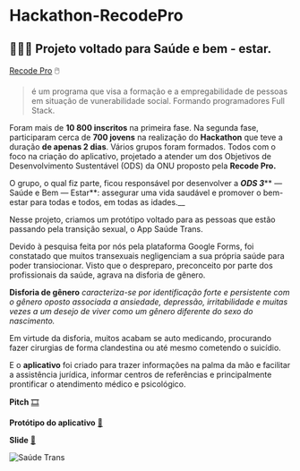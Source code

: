 # Hackathon-RecodePro
 ## 👨🏻‍💻 Projeto voltado para Saúde e bem - estar.
 
 [Recode Pro](https://www.recodepro.org.br/) :computer_mouse:	
> é um programa que visa a formação e a empregabilidade
> de pessoas em situação de vunerabilidade social.
> Formando programadores Full Stack. 
 
  Foram mais de **10 800 inscritos**  na primeira fase.
   Na segunda fase, participaram cerca de **700 jovens** na realização do **Hackathon** que teve a duração **de apenas 2 dias**. Vários grupos foram formados. Todos com o foco na criação do aplicativo, projetado a atender um dos Objetivos de Desenvolvimento Sustentável (ODS) da ONU proposto pela **Recode Pro.**
 
  O grupo, o qual fiz parte, ficou responsável por desenvolver a _**ODS 3**_** — Saúde e Bem — Estar**: assegurar uma vida saudável e promover o bem-estar para todas e todos, em todas as idades.__

  Nesse projeto, criamos um protótipo voltado para as pessoas que estão passando pela transição sexual, o App Saúde Trans.

  Devido à pesquisa feita por nós pela plataforma Google Forms, foi constatado que muitos transexuais negligenciam a sua própria saúde para poder transiocionar. Visto que o despreparo, preconceito por parte dos profissionais da saúde, agrava na disforia de gênero. 
 
 **Disforia de gênero** _caracteriza-se por identificação forte e persistente com o gênero oposto associada a ansiedade, depressão, irritabilidade e muitas vezes a um desejo de viver como um gênero diferente do sexo do nascimento._ 
 
  Em virtude da disforia, muitos acabam se auto medicando, procurando fazer cirurgias de forma clandestina ou até mesmo cometendo o suicídio.
 
  E o **aplicativo** foi criado para trazer informações na palma da mão e facilitar  a assistência jurídica, informar centros de referências e principalmente prontificar o atendimento médico e psicológico.


**Pitch** [:film_strip:](https://www.youtube.com/watch?v=VwtR4tTSrE0)

**Protótipo do aplicativo** [:iphone:](https://www.youtube.com/watch?v=ksRfmoDFLjE)

**Slide** [:memo:](https://github.com/SuhMoraes/Hackathon-RecodePro/blob/master/Sa%C3%BAde%20na%20Trans%20-%20Slide.pdf)

![Saúde Trans](https://github.com/SuhMoraes/Hackathon-RecodePro/blob/master/Sa%C3%BAde%20Trans.png)
